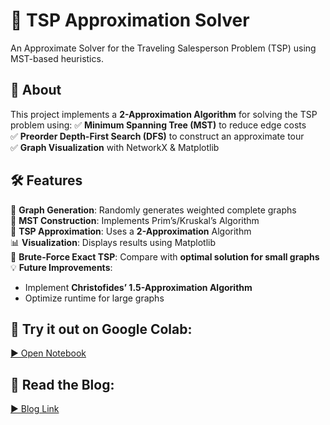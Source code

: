 # 🚀 TSP Approximation Solver
An Approximate Solver for the Traveling Salesperson Problem (TSP) using MST-based heuristics.

## 📌 About  
This project implements a **2-Approximation Algorithm** for solving the TSP problem using:
✅ **Minimum Spanning Tree (MST)** to reduce edge costs  
✅ **Preorder Depth-First Search (DFS)** to construct an approximate tour  
✅ **Graph Visualization** with NetworkX & Matplotlib  

## 🛠 Features  
📂 **Graph Generation**: Randomly generates weighted complete graphs  
📌 **MST Construction**: Implements Prim’s/Kruskal’s Algorithm  
🚀 **TSP Approximation**: Uses a **2-Approximation** Algorithm  
📊 **Visualization**: Displays results using Matplotlib  
🧠 **Brute-Force Exact TSP**: Compare with **optimal solution for small graphs**  
💡 **Future Improvements**:
   - Implement **Christofides’ 1.5-Approximation Algorithm**  
   - Optimize runtime for large graphs  

## 🔗 Try it out on Google Colab:  
[▶️ Open Notebook](https://colab.research.google.com/drive/17vxuo4KLRS0NEyybZ6BvIfcPXHeFJtks)

## 📖 Read the Blog:  
[▶️ Blog Link]([https://colab.research.google.com/drive/17vxuo4KLRS0NEyybZ6BvIfcPXHeFJtks](https://medium.com/@bagekarvaishnavi45/cracking-the-traveling-salesperson-problem-without-losing-your-sanity-d11ce0f6ee9e))
